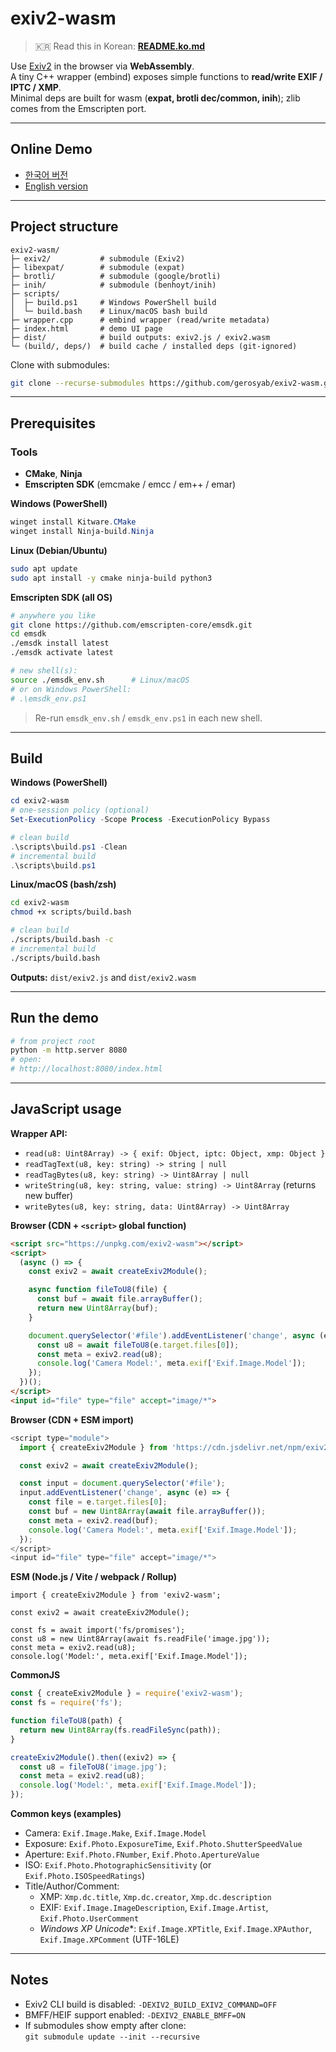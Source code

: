 # exiv2-wasm

> 🇰🇷 Read this in Korean: **[README.ko.md](README.ko.md)**

Use [Exiv2](https://exiv2.org/) in the browser via **WebAssembly**.  
A tiny C++ wrapper (embind) exposes simple functions to **read/write EXIF / IPTC / XMP**.  
Minimal deps are built for wasm (**expat, brotli dec/common, inih**); zlib comes from the Emscripten port.

---

## Online Demo
- [한국어 버전](https://daissue.app/exif-editor)
- [English version](https://daissue.app/en/exif-editor)

---

## Project structure

```
exiv2-wasm/
├─ exiv2/           # submodule (Exiv2)
├─ libexpat/        # submodule (expat)
├─ brotli/          # submodule (google/brotli)
├─ inih/            # submodule (benhoyt/inih)
├─ scripts/
│  ├─ build.ps1     # Windows PowerShell build
│  └─ build.bash    # Linux/macOS bash build
├─ wrapper.cpp      # embind wrapper (read/write metadata)
├─ index.html       # demo UI page
├─ dist/            # build outputs: exiv2.js / exiv2.wasm
└─ (build/, deps/)  # build cache / installed deps (git-ignored)
```

Clone with submodules:
```bash
git clone --recurse-submodules https://github.com/gerosyab/exiv2-wasm.git
```

---

## Prerequisites

### Tools
- **CMake**, **Ninja**
- **Emscripten SDK** (emcmake / emcc / em++ / emar)

**Windows (PowerShell)**
```powershell
winget install Kitware.CMake
winget install Ninja-build.Ninja
```

**Linux (Debian/Ubuntu)**
```bash
sudo apt update
sudo apt install -y cmake ninja-build python3
```

**Emscripten SDK (all OS)**
```bash
# anywhere you like
git clone https://github.com/emscripten-core/emsdk.git
cd emsdk
./emsdk install latest
./emsdk activate latest

# new shell(s):
source ./emsdk_env.sh      # Linux/macOS
# or on Windows PowerShell:
# .\emsdk_env.ps1
```
> Re-run `emsdk_env.sh` / `emsdk_env.ps1` in each new shell.

---

## Build

**Windows (PowerShell)**
```powershell
cd exiv2-wasm
# one-session policy (optional)
Set-ExecutionPolicy -Scope Process -ExecutionPolicy Bypass

# clean build
.\scripts\build.ps1 -Clean
# incremental build
.\scripts\build.ps1
```

**Linux/macOS (bash/zsh)**
```bash
cd exiv2-wasm
chmod +x scripts/build.bash

# clean build
./scripts/build.bash -c
# incremental build
./scripts/build.bash
```

**Outputs:** `dist/exiv2.js` and `dist/exiv2.wasm`

---

## Run the demo

```bash
# from project root
python -m http.server 8080
# open:
# http://localhost:8080/index.html
```

---

## JavaScript usage

**Wrapper API:**

- `read(u8: Uint8Array) -> { exif: Object, iptc: Object, xmp: Object }`
- `readTagText(u8, key: string) -> string | null`
- `readTagBytes(u8, key: string) -> Uint8Array | null`
- `writeString(u8, key: string, value: string) -> Uint8Array`  (returns new buffer)
- `writeBytes(u8, key: string, data: Uint8Array) -> Uint8Array`

**Browser (CDN + `<script>` global function)**
```html
<script src="https://unpkg.com/exiv2-wasm"></script>
<script>
  (async () => {
    const exiv2 = await createExiv2Module();

    async function fileToU8(file) {
      const buf = await file.arrayBuffer();
      return new Uint8Array(buf);
    }

    document.querySelector('#file').addEventListener('change', async (e) => {
      const u8 = await fileToU8(e.target.files[0]);
      const meta = exiv2.read(u8);
      console.log('Camera Model:', meta.exif['Exif.Image.Model']);
    });
  })();
</script>
<input id="file" type="file" accept="image/*">
```

**Browser (CDN + ESM import)**
```js
<script type="module">
  import { createExiv2Module } from 'https://cdn.jsdelivr.net/npm/exiv2-wasm/+esm';

  const exiv2 = await createExiv2Module();

  const input = document.querySelector('#file');
  input.addEventListener('change', async (e) => {
    const file = e.target.files[0];
    const buf = new Uint8Array(await file.arrayBuffer());
    const meta = exiv2.read(buf);
    console.log('Camera Model:', meta.exif['Exif.Image.Model']);
  });
</script>
<input id="file" type="file" accept="image/*">
```

**ESM (Node.js / Vite / webpack / Rollup)**
```
import { createExiv2Module } from 'exiv2-wasm';

const exiv2 = await createExiv2Module();

const fs = await import('fs/promises');
const u8 = new Uint8Array(await fs.readFile('image.jpg'));
const meta = exiv2.read(u8);
console.log('Model:', meta.exif['Exif.Image.Model']);
```

**CommonJS**
```js
const { createExiv2Module } = require('exiv2-wasm');
const fs = require('fs');

function fileToU8(path) {
  return new Uint8Array(fs.readFileSync(path));
}

createExiv2Module().then((exiv2) => {
  const u8 = fileToU8('image.jpg');
  const meta = exiv2.read(u8);
  console.log('Model:', meta.exif['Exif.Image.Model']);
});
```

**Common keys (examples)**
- Camera: `Exif.Image.Make`, `Exif.Image.Model`
- Exposure: `Exif.Photo.ExposureTime`, `Exif.Photo.ShutterSpeedValue`
- Aperture: `Exif.Photo.FNumber`, `Exif.Photo.ApertureValue`
- ISO: `Exif.Photo.PhotographicSensitivity` (or `Exif.Photo.ISOSpeedRatings`)
- Title/Author/Comment:  
  - XMP: `Xmp.dc.title`, `Xmp.dc.creator`, `Xmp.dc.description`  
  - EXIF: `Exif.Image.ImageDescription`, `Exif.Image.Artist`, `Exif.Photo.UserComment`  
  - **Windows XP* Unicode**: `Exif.Image.XPTitle`, `Exif.Image.XPAuthor`, `Exif.Image.XPComment` (UTF-16LE)

---

## Notes
- Exiv2 CLI build is disabled: `-DEXIV2_BUILD_EXIV2_COMMAND=OFF`
- BMFF/HEIF support enabled: `-DEXIV2_ENABLE_BMFF=ON`
- If submodules show empty after clone:  
  `git submodule update --init --recursive`
